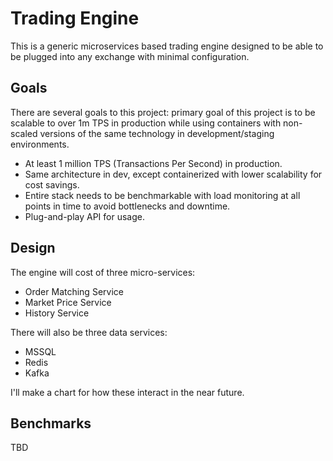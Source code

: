# Trading Engine
This is a generic microservices based trading engine designed to be able to be plugged into any exchange with minimal configuration.   

## Goals ##
There are several goals to this project: primary goal of this project is to be scalable to over 1m TPS in production while using containers with non-scaled versions of the same technology in development/staging environments.
 - At least 1 million TPS (Transactions Per Second) in production.
 - Same architecture in dev, except containerized with lower scalability for cost savings.
 - Entire stack needs to be benchmarkable with load monitoring at all points in time to avoid bottlenecks and downtime.
 - Plug-and-play API for usage.

## Design ## 
The engine will cost of three micro-services:
 - Order Matching Service
 - Market Price Service
 - History Service
 
There will also be three data services:
 - MSSQL
 - Redis
 - Kafka

I'll make a chart for how these interact in the near future.

## Benchmarks ##
TBD

